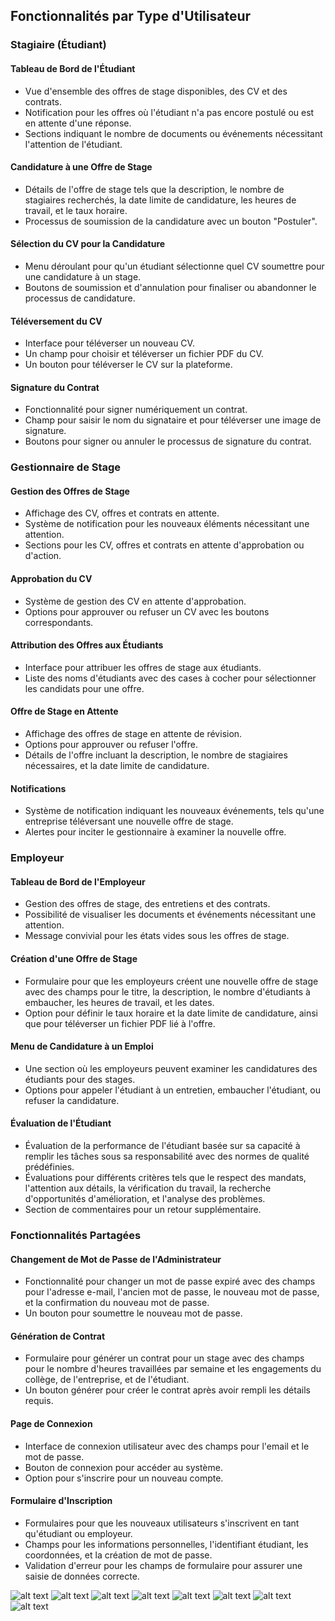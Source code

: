 ## Fonctionnalités par Type d'Utilisateur

### Stagiaire (Étudiant)

#### Tableau de Bord de l'Étudiant
- Vue d'ensemble des offres de stage disponibles, des CV et des contrats.
- Notification pour les offres où l'étudiant n'a pas encore postulé ou est en attente d'une réponse.
- Sections indiquant le nombre de documents ou événements nécessitant l'attention de l'étudiant.

#### Candidature à une Offre de Stage
- Détails de l'offre de stage tels que la description, le nombre de stagiaires recherchés, la date limite de candidature, les heures de travail, et le taux horaire.
- Processus de soumission de la candidature avec un bouton "Postuler".

#### Sélection du CV pour la Candidature
- Menu déroulant pour qu'un étudiant sélectionne quel CV soumettre pour une candidature à un stage.
- Boutons de soumission et d'annulation pour finaliser ou abandonner le processus de candidature.

#### Téléversement du CV
- Interface pour téléverser un nouveau CV.
- Un champ pour choisir et téléverser un fichier PDF du CV.
- Un bouton pour téléverser le CV sur la plateforme.

#### Signature du Contrat
- Fonctionnalité pour signer numériquement un contrat.
- Champ pour saisir le nom du signataire et pour téléverser une image de signature.
- Boutons pour signer ou annuler le processus de signature du contrat.

### Gestionnaire de Stage

#### Gestion des Offres de Stage
- Affichage des CV, offres et contrats en attente.
- Système de notification pour les nouveaux éléments nécessitant une attention.
- Sections pour les CV, offres et contrats en attente d'approbation ou d'action.

#### Approbation du CV
- Système de gestion des CV en attente d'approbation.
- Options pour approuver ou refuser un CV avec les boutons correspondants.

#### Attribution des Offres aux Étudiants
- Interface pour attribuer les offres de stage aux étudiants.
- Liste des noms d'étudiants avec des cases à cocher pour sélectionner les candidats pour une offre.

#### Offre de Stage en Attente
- Affichage des offres de stage en attente de révision.
- Options pour approuver ou refuser l'offre.
- Détails de l'offre incluant la description, le nombre de stagiaires nécessaires, et la date limite de candidature.

#### Notifications
- Système de notification indiquant les nouveaux événements, tels qu'une entreprise téléversant une nouvelle offre de stage.
- Alertes pour inciter le gestionnaire à examiner la nouvelle offre.

### Employeur

#### Tableau de Bord de l'Employeur
- Gestion des offres de stage, des entretiens et des contrats.
- Possibilité de visualiser les documents et événements nécessitant une attention.
- Message convivial pour les états vides sous les offres de stage.

#### Création d'une Offre de Stage
- Formulaire pour que les employeurs créent une nouvelle offre de stage avec des champs pour le titre, la description, le nombre d'étudiants à embaucher, les heures de travail, et les dates.
- Option pour définir le taux horaire et la date limite de candidature, ainsi que pour téléverser un fichier PDF lié à l'offre.

#### Menu de Candidature à un Emploi
- Une section où les employeurs peuvent examiner les candidatures des étudiants pour des stages.
- Options pour appeler l'étudiant à un entretien, embaucher l'étudiant, ou refuser la candidature.

#### Évaluation de l'Étudiant
- Évaluation de la performance de l'étudiant basée sur sa capacité à remplir les tâches sous sa responsabilité avec des normes de qualité prédéfinies.
- Évaluations pour différents critères tels que le respect des mandats, l'attention aux détails, la vérification du travail, la recherche d'opportunités d'amélioration, et l'analyse des problèmes.
- Section de commentaires pour un retour supplémentaire.

### Fonctionnalités Partagées

#### Changement de Mot de Passe de l'Administrateur
- Fonctionnalité pour changer un mot de passe expiré avec des champs pour l'adresse e-mail, l'ancien mot de passe, le nouveau mot de passe, et la confirmation du nouveau mot de passe.
- Un bouton pour soumettre le nouveau mot de passe.

#### Génération de Contrat
- Formulaire pour générer un contrat pour un stage avec des champs pour le nombre d'heures travaillées par semaine et les engagements du collège, de l'entreprise, et de l'étudiant.
- Un bouton générer pour créer le contrat après avoir rempli les détails requis.

#### Page de Connexion
- Interface de connexion utilisateur avec des champs pour l'email et le mot de passe.
- Bouton de connexion pour accéder au système.
- Option pour s'inscrire pour un nouveau compte.

#### Formulaire d'Inscription
- Formulaires pour que les nouveaux utilisateurs s'inscrivent en tant qu'étudiant ou employeur.
- Champs pour les informations personnelles, l'identifiant étudiant, les coordonnées, et la création de mot de passe.
- Validation d'erreur pour les champs de formulaire pour assurer une saisie de données correcte.


![alt text](https://github.com/ismailghedamsi/InternshipManager/blob/cool-ass-css/screenshoots/login.png)
![alt text](https://github.com/ismailghedamsi/InternshipManager/blob/cool-ass-css/screenshoots/register.png)
![alt text](https://github.com/ismailghedamsi/InternshipManager/blob/cool-ass-css/screenshoots/acceuil_etudiant.png)
![alt text](https://github.com/ismailghedamsi/InternshipManager/blob/cool-ass-css/screenshoots/appliquer_offre_stage.png)
![alt text](https://github.com/ismailghedamsi/InternshipManager/blob/cool-ass-css/screenshoots/approuver_cv.png)
![alt text](https://github.com/ismailghedamsi/InternshipManager/blob/cool-ass-css/screenshoots/assignation_offre.png)
![alt text](https://github.com/ismailghedamsi/InternshipManager/blob/cool-ass-css/screenshoots/choixx_cv_application.png)
![alt text](https://github.com/ismailghedamsi/InternshipManager/blob/cool-ass-css/screenshoots/evaluation_etudiant.png)
